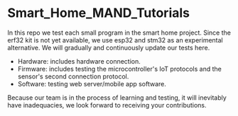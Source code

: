 # Smart_Home_MAND_Tutorials
In this repo we test each small program in the smart home project. Since the erf32 kit is not yet available, we use esp32 and stm32 as an experimental alternative. We will gradually and continuously update our tests here.
- Hardware: includes hardware connection.
- Firmware: includes testing the microcontroller's IoT protocols and the sensor's second connection protocol.
- Software: testing web server/mobile app software.

Because our team is in the process of learning and testing, it will inevitably have inadequacies, we look forward to receiving your contributions.
